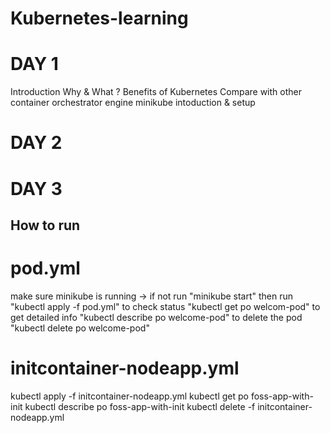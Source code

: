 # Kubernetes-learning

# DAY 1
Introduction
Why & What ?
Benefits of Kubernetes
Compare with other container orchestrator engine
minikube intoduction & setup

# DAY 2

# DAY 3

## How to run

# pod.yml
make sure minikube is running -> if not run "minikube start"
then run "kubectl apply -f pod.yml"
to check status "kubectl get po welcom-pod"
to get detailed info "kubectl describe po welcome-pod"
to delete the pod "kubectl delete po welcome-pod"

# initcontainer-nodeapp.yml
kubectl apply -f initcontainer-nodeapp.yml
kubectl get po foss-app-with-init
kubectl describe po foss-app-with-init
kubectl delete -f initcontainer-nodeapp.yml


